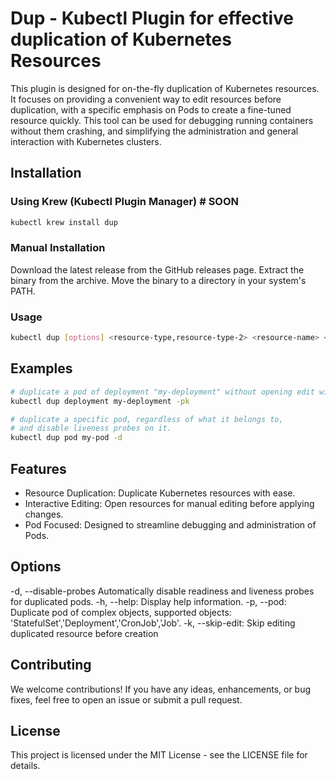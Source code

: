 # Dup - Kubectl Plugin for effective duplication of Kubernetes Resources

This plugin is designed for on-the-fly duplication of Kubernetes resources.
It focuses on providing a convenient way to edit resources before duplication,
with a specific emphasis on Pods to create a fine-tuned resource quickly.
This tool can be used for debugging running containers without them crashing,
and simplifying the administration and general interaction with Kubernetes clusters.

## Installation

### Using Krew (Kubectl Plugin Manager) # SOON

```bash
kubectl krew install dup
```

### Manual Installation

Download the latest release from the GitHub releases page.
Extract the binary from the archive.
Move the binary to a directory in your system's PATH.

### Usage

```bash
kubectl dup [options] <resource-type,resource-type-2> <resource-name> <generated-resource-name-prefix>
```

## Examples

```bash
# duplicate a pod of deployment "my-deployment" without opening edit window
kubectl dup deployment my-deployment -pk

# duplicate a specific pod, regardless of what it belongs to,
# and disable liveness probes on it.
kubectl dup pod my-pod -d
```

## Features

- Resource Duplication: Duplicate Kubernetes resources with ease.
- Interactive Editing: Open resources for manual editing before applying changes.
- Pod Focused: Designed to streamline debugging and administration of Pods.

## Options

-d, --disable-probes Automatically disable readiness and liveness probes for duplicated pods.
-h, --help: Display help information.
-p, --pod: Duplicate pod of complex objects, supported objects: 'StatefulSet','Deployment','CronJob','Job'.
-k, --skip-edit: Skip editing duplicated resource before creation

## Contributing

We welcome contributions! If you have any ideas, enhancements, or bug fixes,
feel free to open an issue or submit a pull request.

## License

This project is licensed under the MIT License - see the LICENSE file for details.
